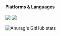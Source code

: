 #### Platforms & Languages
<img src="https://img.shields.io/badge/Swift-F05138?style=for-the-badge&logo=swift&logoColor=F05138"/> 
<img src="https://img.shields.io/badge/JAVA-007396?style=for-the-badge&logo=java&logoColor=white"/> 

![Anurag's GitHub stats](https://github-readme-stats.vercel.app/api?username=GuTaeHo&show_icons=true&theme=algolia)
